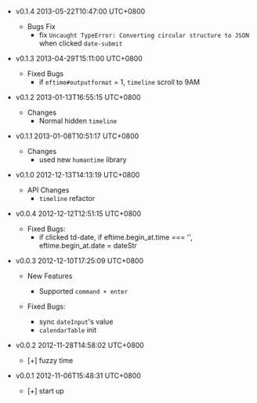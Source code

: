 * v0.1.4 2013-05-22T10:47:00 UTC+0800
  - Bugs Fix
    * fix `Uncaught TypeError: Converting circular structure to JSON` when clicked `date-submit`

* v0.1.3 2013-04-29T15:11:00 UTC+0800
  - Fixed Bugs
    * if `eftime#outputformat` = 1, `timeline` scroll to 9AM

* v0.1.2 2013-01-13T16:55:15 UTC+0800
  - Changes
    * Normal hidden `timeline`

* v0.1.1 2013-01-08T10:51:17 UTC+0800
  - Changes
    * used new `humantime` library

* v0.1.0 2012-12-13T14:13:19 UTC+0800
  - API Changes
    * `timeline` refactor

* v0.0.4 2012-12-12T12:51:15 UTC+0800
  - Fixed Bugs:
    * if clicked td-date, if eftime.begin_at.time === '', eftime.begin_at.date = dateStr

* v0.0.3 2012-12-10T17:25:09 UTC+0800
  - New Features
    * Supported `command + enter`

  - Fixed Bugs:
    * sync `dateInput`'s value
    * `calendarTable` init

* v0.0.2 2012-11-28T14:58:02 UTC+0800
  * [+] fuzzy time

* v0.0.1 2012-11-06T15:48:31 UTC+0800
  * [+] start up
